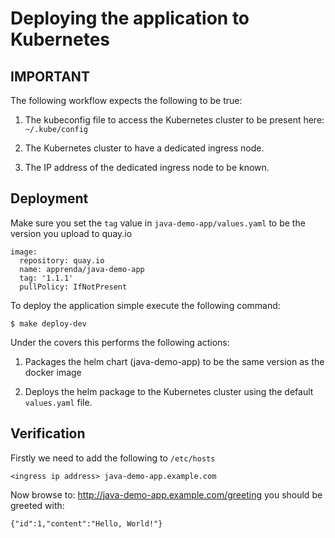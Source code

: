 # Deploying the application to Kubernetes

## IMPORTANT

The following workflow expects the following to be true:

1. The kubeconfig file to access the Kubernetes cluster to be present here: `~/.kube/config`

2. The Kubernetes cluster to have a dedicated ingress node.

3. The IP address of the dedicated ingress node to be known.

## Deployment

Make sure you set the `tag` value in `java-demo-app/values.yaml` to be the version you upload to quay.io

```
image:
  repository: quay.io
  name: apprenda/java-demo-app
  tag: '1.1.1'
  pullPolicy: IfNotPresent
```

To deploy the application simple execute the following command:

```
$ make deploy-dev
```

Under the covers this performs the following actions:

1. Packages the helm chart (java-demo-app) to be the same version as the docker image

2. Deploys the helm package to the Kubernetes cluster using the default `values.yaml` file.

## Verification

Firstly we need to add the following to `/etc/hosts`

```
<ingress ip address> java-demo-app.example.com
```

Now browse to: <a href="http://java-demo-app.example.com/greeting">http://java-demo-app.example.com/greeting</a> you should be greeted with:

```
{"id":1,"content":"Hello, World!"}
```